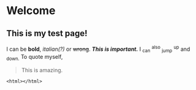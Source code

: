# Welcome
## This is my test page!

I can be **bold**, _italian(?)_ or ~~wrong~~. ***This is important.*** I <sub>can</sub> <sup>also</sup> <sub>jump</sub> <sup>up</sup> and <sub> down.</sub>
To quote myself, 
> This is amazing.

```
<html></html>
```
